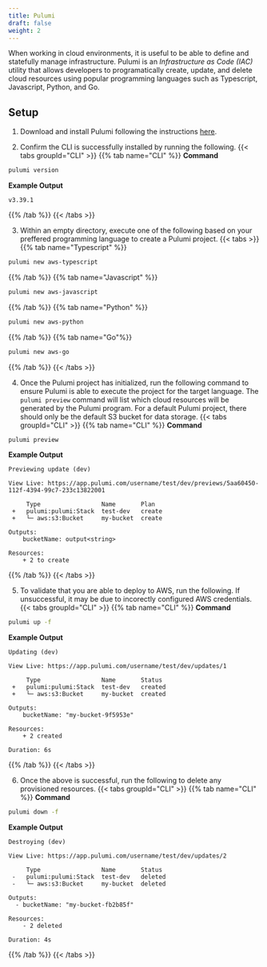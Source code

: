 ```yaml
---
title: Pulumi
draft: false
weight: 2
---
```


When working in cloud environments, it is useful to be able to define and statefully manage infrastructure. Pulumi is an _Infrastructure as Code (IAC)_ utility that allows developers to programatically create, update, and delete cloud resources using popular programming languages such as Typescript, Javascript, Python, and Go.

## Setup

1. Download and install Pulumi following the instructions [here](https://www.pulumi.com/docs/get-started/install/).

2. Confirm the CLI is successfully installed by running the following.
{{< tabs groupId="CLI" >}}
{{% tab name="CLI" %}}
**Command**
```sh
pulumi version
```
**Example Output**
```
v3.39.1
```
{{% /tab %}}
{{< /tabs >}}

3. Within an empty directory, execute one of the following based on your preffered programming language to create a Pulumi project.
{{< tabs >}}
{{% tab name="Typescript" %}}
```sh
pulumi new aws-typescript
```
{{% /tab %}}
{{% tab name="Javascript" %}}
```sh
pulumi new aws-javascript
```
{{% /tab %}}
{{% tab name="Python" %}}
```sh
pulumi new aws-python
```
{{% /tab %}}
{{% tab name="Go"%}}
```sh
pulumi new aws-go
```
{{% /tab %}}
{{< /tabs >}}

4. Once the Pulumi project has initialized, run the following command to ensure Pulumi is able to execute the project for the target language. 
The `pulumi preview` command will list which cloud resources will be generated by the Pulumi program. For a default Pulumi project, there should only be the default S3 bucket for data storage.
{{< tabs groupId="CLI" >}}
{{% tab name="CLI" %}}
**Command**
```sh
pulumi preview
```
**Example Output**
```
Previewing update (dev)

View Live: https://app.pulumi.com/username/test/dev/previews/5aa60450-112f-4394-99c7-233c13822001

     Type                 Name       Plan
 +   pulumi:pulumi:Stack  test-dev   create
 +   └─ aws:s3:Bucket     my-bucket  create

Outputs:
    bucketName: output<string>

Resources:
    + 2 to create
```
{{% /tab %}}
{{< /tabs >}}

5. To validate that you are able to deploy to AWS, run the following. If unsuccessful, it may be due to incorectly configured AWS credentials. 
{{< tabs groupId="CLI" >}}
{{% tab name="CLI" %}}
**Command**
```sh
pulumi up -f
```
**Example Output**
```
Updating (dev)

View Live: https://app.pulumi.com/username/test/dev/updates/1

     Type                 Name       Status
 +   pulumi:pulumi:Stack  test-dev   created
 +   └─ aws:s3:Bucket     my-bucket  created

Outputs:
    bucketName: "my-bucket-9f5953e"

Resources:
    + 2 created

Duration: 6s
```
{{% /tab %}}
{{< /tabs >}}

6. Once the above is successful, run the following to delete any provisioned resources.
{{< tabs groupId="CLI" >}}
{{% tab name="CLI" %}}
**Command**
```sh
pulumi down -f
```
**Example Output**
```
Destroying (dev)

View Live: https://app.pulumi.com/username/test/dev/updates/2

     Type                 Name       Status
 -   pulumi:pulumi:Stack  test-dev   deleted
 -   └─ aws:s3:Bucket     my-bucket  deleted

Outputs:
  - bucketName: "my-bucket-fb2b85f"

Resources:
    - 2 deleted

Duration: 4s
```
{{% /tab %}}
{{< /tabs >}}